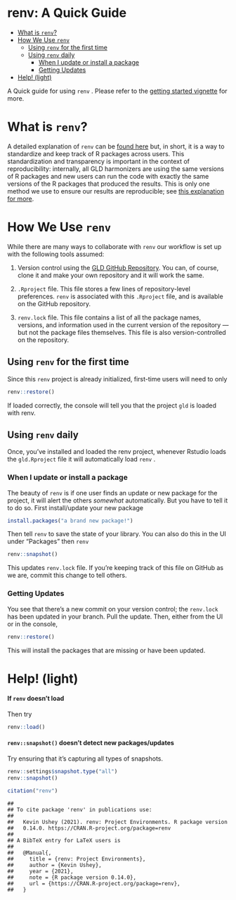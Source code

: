 renv: A Quick Guide
================

-   [What is `renv`?](#what-is-renv)
-   [How We Use `renv`](#how-we-use-renv)
    -   [Using `renv` for the first
        time](#using-renv-for-the-first-time)
    -   [Using `renv` daily](#using-renv-daily)
        -   [When I update or install a
            package](#when-i-update-or-install-a-package)
        -   [Getting Updates](#getting-updates)
-   [Help! (light)](#help-light)

A Quick guide for using `renv` . Please refer to the [getting started
vignette](https://rstudio.github.io/renv/articles/renv.html) for more.

# What is `renv`?

A detailed explanation of `renv` can be [found
here](https://rstudio.github.io/renv/articles/renv.html) but, in short,
it is a way to standardize and keep track of R packages across users.
This standardization and transparency is important in the context of
reproducibility: internally, all GLD harmonizers are using the same
versions of R packages and new users can run the code with exactly the
same versions of the R packages that produced the results. This is only
one method we use to ensure our results are reproducible; see [this
explanation for
more](https://rstudio.github.io/renv/articles/renv.html#reproducibility-1).

# How We Use `renv`

While there are many ways to collaborate with `renv` our workflow is set
up with the following tools assumed:

1.  Version control using the [GLD GitHub
    Repository](https://github.com/worldbank/gld). You can, of course,
    clone it and make your own repository and it will work the same.

2.  `.Rproject` file. This file stores a few lines of repository-level
    preferences. `renv` is associated with this `.Rproject` file, and is
    available on the GitHub repository.

3.  `renv.lock` file. This file contains a list of all the package
    names, versions, and information used in the current version of the
    repository — but not the package files themselves. This file is also
    version-controlled on the repository.

## Using `renv` for the first time

Since this `renv` project is already initialized, first-time users will
need to only

``` r
renv::restore()
```

If loaded correctly, the console will tell you that the project `gld` is
loaded with renv.

## Using `renv` daily

Once, you’ve installed and loaded the renv project, whenever Rstudio
loads the `gld.Rproject` file it will automatically load `renv` .

### When I update or install a package

The beauty of `renv` is if one user finds an update or new package for
the project, it will alert the others *somewhat* automatically. But you
have to tell it to do so. First install/update your new package

``` r
install.packages("a brand new package!")
```

Then tell `renv` to save the state of your library. You can also do this
in the UI under “Packages” then `renv`

``` r
renv::snapshot()
```

This updates `renv.lock` file. If you’re keeping track of this file on
GitHub as we are, commit this change to tell others.

### Getting Updates

You see that there’s a new commit on your version control; the
`renv.lock` has been updated in your branch. Pull the update. Then,
either from the UI or in the console,

``` r
renv::restore()
```

This will install the packages that are missing or have been updated.

# Help! (light)

#### If `renv` doesn’t load

Then try

``` r
renv::load()
```

#### `renv::snapshot()` doesn’t detect new packages/updates

Try ensuring that it’s capturing all types of snapshots.

``` r
renv::settings$snapshot.type("all")
renv::snapshot()
```

``` r
citation("renv")
```

    ## 
    ## To cite package 'renv' in publications use:
    ## 
    ##   Kevin Ushey (2021). renv: Project Environments. R package version
    ##   0.14.0. https://CRAN.R-project.org/package=renv
    ## 
    ## A BibTeX entry for LaTeX users is
    ## 
    ##   @Manual{,
    ##     title = {renv: Project Environments},
    ##     author = {Kevin Ushey},
    ##     year = {2021},
    ##     note = {R package version 0.14.0},
    ##     url = {https://CRAN.R-project.org/package=renv},
    ##   }
